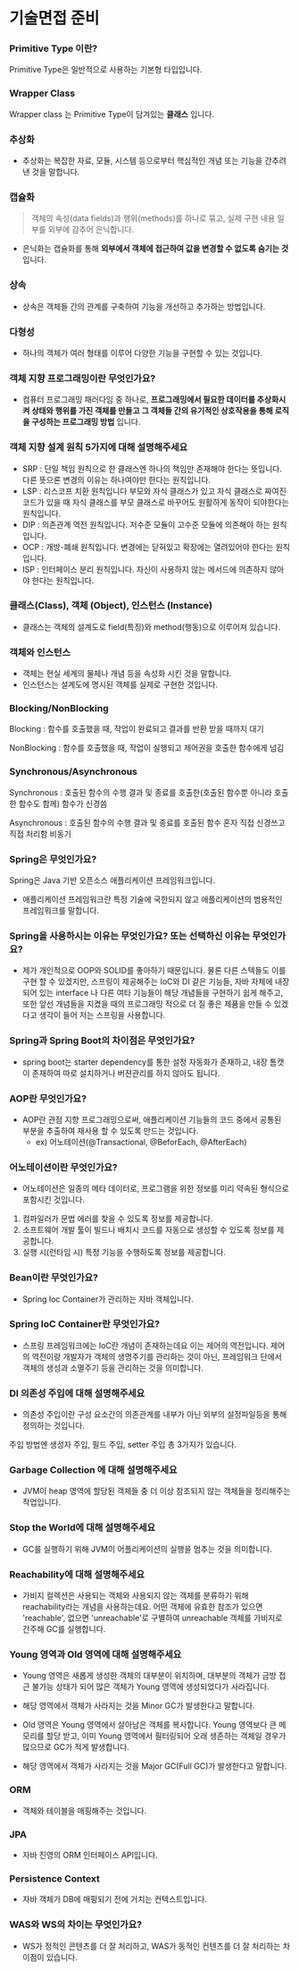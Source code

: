 # 기술면접 준비

### Primitive Type 이란?

Primitive Type은 일반적으로 사용하는 기본형 타입입니다.

### Wrapper Class

Wrapper class 는 Primitive Type이 담겨있는 __클래스__ 입니다.

### 추상화

- 추상화는 복잡한 자료, 모듈, 시스템 등으로부터 핵심적인 개념 또는 기능을 간추려 낸 것을 말합니다.

### 캡슐화

> 객체의 속성(data fields)과 행위(methods)를 하나로 묶고, 실제 구현 내용 일부를 외부에 감추어 은닉합니다.

- 은닉화는 캡슐화를 통해 __외부에서 객체에 접근하여 값을 변경할 수 없도록 숨기는 것__ 입니다.

### 상속

- 상속은 객체들 간의 관계를 구축하여 기능을 개선하고 추가하는 방법입니다.

### 다형성

- 하나의 객체가 여러 형태를 이루어 다양한 기능을 구현할 수 있는 것입니다.

### 객체 지향 프로그래밍이란 무엇인가요?

- 컴퓨터 프로그래밍 패러다임 중 하나로, __프로그래밍에서 필요한 데이터를 추상화시켜 상태와 행위를 가진 객체를 만들고 그 객체들 간의 유기적인 상호작용을 통해 로직을 구성하는 프로그래밍 방법__ 입니다.

### 객체 지향 설계 원칙 5가지에 대해 설명해주세요

- SRP : 단일 책임 원칙으로 한 클래스엔 하나의 책임만 존재해야 한다는 뜻입니다. 다른 뜻으론 변경의 이유는 하나여야만 한다는 원칙입니다.
- LSP : 리스코프 치환 원칙입니다 부모와 자식 클래스가 있고 자식 클래스로 짜여진 코드가 있을 때 자식 클래스를 부모 클래스로 바꾸어도 원활하게 동작이 되야한다는 원칙입니다.
- DIP : 의존관계 역전 원칙입니다. 저수준 모듈이 고수준 모듈에 의존해야 하는 원칙입니다.
- OCP : 개방-폐쇄 원칙입니다. 변경에는 닫혀있고 확장에는 열려있어야 한다는 원칙입니다.
- ISP : 인터페이스 분리 원칙입니다. 자신이 사용하지 않는 메서드에 의존하지 않아야 한다는 원칙입니다.

### 클래스(Class), 객체 (Object), 인스턴스 (Instance)

- 클래스는 객체의 설계도로 field(특징)와 method(행동)으로 이루어져 있습니다.

### 객체와 인스턴스

- 객체는 현실 세계의 물체나 개념 등을 속성화 시킨 것을 말합니다.
- 인스턴스는 설계도에 명시된 객체를 실제로 구현한 것입니다.

### Blocking/NonBlocking

Blocking : 함수를 호출했을 때, 작업이 완료되고 결과를 반환 받을 때까지 대기

NonBlocking : 함수를 호출했을 때, 작업이 실행되고 제어권을 호출한 함수에게 넘김

### Synchronous/Asynchronous

Synchronous : 호출된 함수의 수행 결과 및 종료를 호출한(호출된 함수뿐 아니라 호출한 함수도 함께) 함수가 신경씀

Asynchronous : 호출된 함수의 수행 결과 및 종료를 호출된 함수 혼자 직접 신경쓰고 직접 처리함
비동기

### Spring은 무엇인가요?

Spring은 Java 기반 오픈소스 애플리케이션 프레임워크입니다.
- 애플리케이션 프레임워크란 특정 기술에 국한되지 않고 애플리케이션의 범용적인 프레임워크를 말합니다.

### Spring을 사용하시는 이유는 무엇인가요? 또는 선택하신 이유는 무엇인가요?

- 제가 개인적으로 OOP와 SOLID를 좋아하기 때문입니다. 물론 다른 스텍들도 이를 구현 할 수 있겠지만, 스프링이 제공해주는 IoC와 DI 같은 기능들, 자바 자체에 내장되어 있는 interface 나 다른 여타 기능들이 해당 개념들을 구현하기 쉽게 해주고, 또한 앞선 개념들을 지켰을 때의 프로그래밍 적으로 더 질 좋은 제품을 만들 수 있겠다고 생각이 들어 저는 스프링을 사용합니다. 

### Spring과 Spring Boot의 차이점은 무엇인가요?
- spring boot는 starter dependency를 통한 설정 자동화가 존재하고, 내장 톰캣이 존재하여 따로 설치하거나 버젼관리를 하지 않아도 됩니다.

### AOP란 무엇인가요?

- AOP란 관점 지향 프로그래밍으로써, 애플리케이션 기능들의 코드 중에서 공통된 부분을 추출하여 재사용 할 수 있도록 만드는 것입니다.
    - ex) 어노테이션(@Transactional, @BeforEach, @AfterEach)

### 어노테이션이란 무엇인가요?
- 어노테이션은 일종의 메타 데이터로, 프로그램을 위한 정보를 미리 약속된 형식으로 포함시킨 것입니다.

1. 컴파일러가 문법 에러를 찾을 수 있도록 정보를 제공합니다.
2. 소프트웨어 개발 툴이 빌드나 배치시 코드를 자동으로 생성할 수 있도록 정보를 제공합니다.
3. 실행 시(런타임 시) 특정 기능을 수행하도록 정보를 제공합니다.

### Bean이란 무엇인가요?

- Spring Ioc Container가 관리하는 자바 객체입니다.

### Spring IoC Container란 무엇인가요?

- 스프링 프레임워크에는 IoC란 개념이 존재하는데요 이는 제어의 역전입니다. 제어의 역전이랑 개발자가 객체의 생명주기를 관리하는 것이 아닌, 프레임워크 단에서 객체의 생성과 소멸주기 등을 관리하는 것을 의미합니다.

### DI 의존성 주입에 대해 설명해주세요

- 의존성 주입이란 구성 요소간의 의존관계를 내부가 아닌 외부의 설정파일등을 통해 정의하는 것입니다.

주입 방법엔 생성자 주입, 필드 주입, setter 주입 총 3가지가 있습니다.

### Garbage Collection 에 대해 설명해주세요

- JVM이 heap 영역에 할당된 객체들 중 더 이상 참조되지 않는 객체들을 정리해주는 작업입니다. 

### Stop the World에 대해 설명해주세요

- GC를 실행하기 위해 JVM이 어플리케이션의 실행을 멈추는 것을 의미합니다.

### Reachability에 대해 설명해주세요

- 가비지 컬렉션은 사용되는 객체와 사용되지 않는 객체를 분류하기 위해 reachability라는 개념을 사용하는데요. 어떤 객체에 유효한 참조가 있으면 'reachable', 없으면 'unreachable'로 구별하여 unreachable 객체를 가비지로 간주해 GC를 실행합니다.

### Young 영역과 Old 영역에 대해 설명해주세요

- Young 영역은 새롭게 생성한 객체의 대부분이 위치하며, 대부분의 객체가 금방 접근 불가능 상태가 되어 많은 객체가 Young 영역에 생성되었다가 사라집니다.
- 해당 영역에서 객체가 사라지는 것을 Minor GC가 발생한다고 말합니다.

- Old 영역은 Young 영역에서 살아남은 객체를 복사합니다. Young 영역보다 큰 메모리를 할당 받고, 이미 Young 영역에서 필터링되어 오래 생존하는 객체일 경우가 많으므로 GC가 적게 발생합니다.
- 해당 영역에서 객체가 사라지는 것을 Major GC(Full GC)가 발생한다고 말합니다.

### ORM

- 객체와 테이블을 매핑해주는 것입니다.

### JPA

- 자바 진영의 ORM 인터페이스 API입니다.

### Persistence Context

- 자바 객체가 DB에 매핑되기 전에 거치는 컨텍스트입니다.

### WAS와 WS의 차이는 무엇인가요?

- WS가 정적인 콘텐츠를 더 잘 처리하고, WAS가 동적인 컨텐츠를 더 잘 처리하는 차이점이 있습니다.
